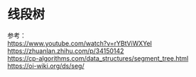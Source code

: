 # 线段树

参考：  
https://www.youtube.com/watch?v=rYBtViWXYeI  
https://zhuanlan.zhihu.com/p/34150142  
https://cp-algorithms.com/data_structures/segment_tree.html  
https://oi-wiki.org/ds/seg/  

